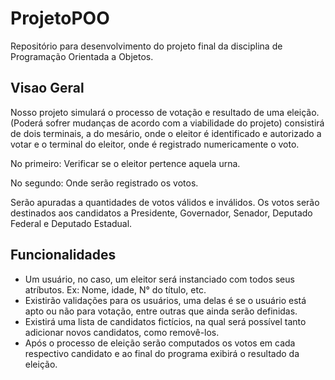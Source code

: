 # ProjetoPOO

Repositório para desenvolvimento do projeto final da disciplina de Programação Orientada a Objetos.

## Visao Geral
Nosso projeto simulará o processo de votação e resultado de uma eleição. (Poderá sofrer mudanças de acordo com a viabilidade do projeto)
consistirá de dois terminais, a do mesário, onde o eleitor é identificado e autorizado a votar e o terminal do eleitor, onde é registrado numericamente o voto.

No primeiro: Verificar se o eleitor pertence aquela urna.

No segundo: Onde serão registrado os votos.

Serão apuradas a quantidades de votos válidos e inválidos. Os votos serão destinados aos candidatos a Presidente, Governador, Senador, Deputado Federal e Deputado Estadual.

## Funcionalidades
- Um usuário, no caso, um eleitor será instanciado com todos seus atríbutos. Ex: Nome, idade, N° do título, etc.
- Existirão validações para os usuários, uma delas é se o usuário está apto ou não para votação, entre outras que ainda serão definidas.
- Existirá uma lista de candidatos fictícios, na qual será possível tanto adicionar novos candidatos, como removê-los.
- Após o processo de eleição serão computados os votos em cada respectivo candidato e ao final do programa exibirá o resultado da eleição.



